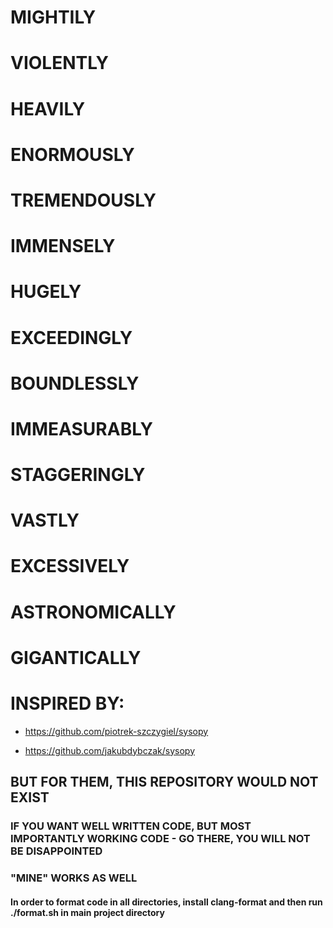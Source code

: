 # MIGHTILY

# VIOLENTLY

# HEAVILY

# ENORMOUSLY

# TREMENDOUSLY

# IMMENSELY

# HUGELY

# EXCEEDINGLY

# BOUNDLESSLY

# IMMEASURABLY

# STAGGERINGLY

# VASTLY

# EXCESSIVELY
 
# ASTRONOMICALLY 
 
# GIGANTICALLY 

# INSPIRED BY:

- https://github.com/piotrek-szczygiel/sysopy 

- https://github.com/jakubdybczak/sysopy

## BUT FOR THEM, THIS REPOSITORY WOULD NOT EXIST

### IF YOU WANT WELL WRITTEN CODE, BUT MOST IMPORTANTLY WORKING CODE - GO THERE, YOU WILL NOT BE DISAPPOINTED

### "MINE" WORKS AS WELL

#### In order to format code in all directories, install clang-format and then run ./format.sh in main project directory